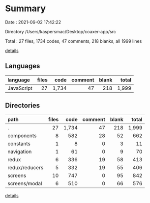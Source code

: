 # Summary

Date : 2021-06-02 17:42:22

Directory /Users/kaspersmac/Desktop/coaxer-app/src

Total : 27 files,  1734 codes, 47 comments, 218 blanks, all 1999 lines

[details](details.md)

## Languages
| language | files | code | comment | blank | total |
| :--- | ---: | ---: | ---: | ---: | ---: |
| JavaScript | 27 | 1,734 | 47 | 218 | 1,999 |

## Directories
| path | files | code | comment | blank | total |
| :--- | ---: | ---: | ---: | ---: | ---: |
| . | 27 | 1,734 | 47 | 218 | 1,999 |
| components | 8 | 582 | 28 | 52 | 662 |
| constants | 1 | 8 | 0 | 3 | 11 |
| navigation | 1 | 61 | 0 | 9 | 70 |
| redux | 6 | 336 | 19 | 58 | 413 |
| redux/reducers | 5 | 332 | 19 | 55 | 406 |
| screens | 10 | 747 | 0 | 95 | 842 |
| screens/modal | 6 | 510 | 0 | 66 | 576 |

[details](details.md)
